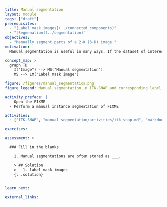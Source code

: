 ```yaml
---
title: Manual segmentation
layout: module
tags: ["draft"]
prerequisites:
  - "[Label mask images](../connected_components)"
  - "[Segmenation](../segmentation)"
objectives:
  - "Manually segment parts of a 2-D (3-D) image."
motivation: |
  Manual segmentation is useful in many ways. If the dataset of interest is small, manual segmentation may be faster than designing an automated segmentation workflow, or automated segmentation may be very difficult. In addition, manual segmentation can serve as training and validation data for (deep-learning based) automated segmentation algorithms.

concept_map: >
  graph TD
    I("Image") --> MS("Manual segmentation")
    MS --> LM("Label mask image")

figure: /figures/manual_segmentation.png
figure_legend: Manual segmentation in ITK-SNAP and corresponding label mask image.

activity_preface: |
  - Open the FIXME
  - Perform a manual instance segmentation of FIXME

activities:
  - ["ITK-SNAP", "manual_segmentation/activities/itk_snap.md", "markdown"]

exercises:

assessment: >

  ### Fill in the blanks

    1. Manual segmentations are often stored as ___.

    > ## Solution
    >   1. label mask images
    {: .solution}
    

learn_next:

external_links:
---
```

